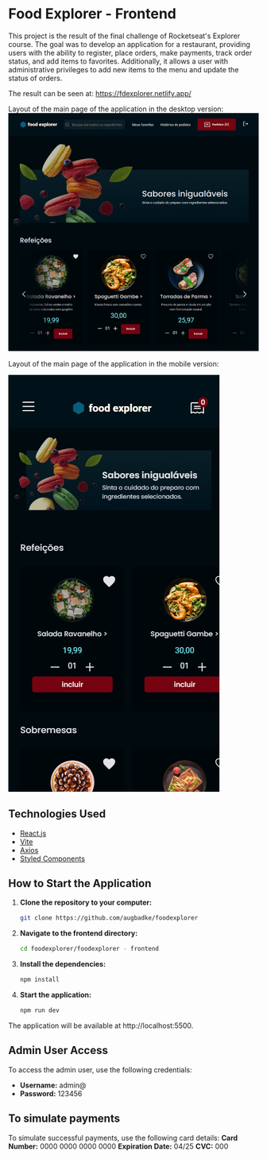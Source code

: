 # Food Explorer - Frontend

This project is the result of the final challenge of Rocketseat's Explorer course. The goal was to develop an application for a restaurant, providing users with the ability to register, place orders, make payments, track order status, and add items to favorites. Additionally, it allows a user with administrative privileges to add new items to the menu and update the status of orders.

The result can be seen at: https://fdexplorer.netlify.app/

Layout of the main page of the application in the desktop version:
![Food Explorer Home](https://raw.githubusercontent.com/augbadke/assets/main/foodexplorer1.jpg)

Layout of the main page of the application in the mobile version:

![Food Explorer Home](https://raw.githubusercontent.com/augbadke/assets/main/foodexplorer2.jpg)

## Technologies Used

- [React.js](https://reactjs.org/)
- [Vite](https://vitejs.dev/)
- [Axios](https://axios-http.com/)
- [Styled Components](https://styled-components.com/)

## How to Start the Application

1. **Clone the repository to your computer:**
   ```bash
   git clone https://github.com/augbadke/foodexplorer
   ```

2. **Navigate to the frontend directory:**
   ```bash
   cd foodexplorer/foodexplorer - frontend
   ```

3. **Install the dependencies:**
   ```bash
   npm install
   ```

4. **Start the application:**
   ```bash
   npm run dev
   ```

The application will be available at http://localhost:5500.

## Admin User Access

To access the admin user, use the following credentials:
- **Username:** admin@
- **Password:** 123456

## To simulate payments

To simulate successful payments, use the following card details:
**Card Number:** 0000 0000 0000 0000
**Expiration Date:** 04/25
**CVC:** 000

